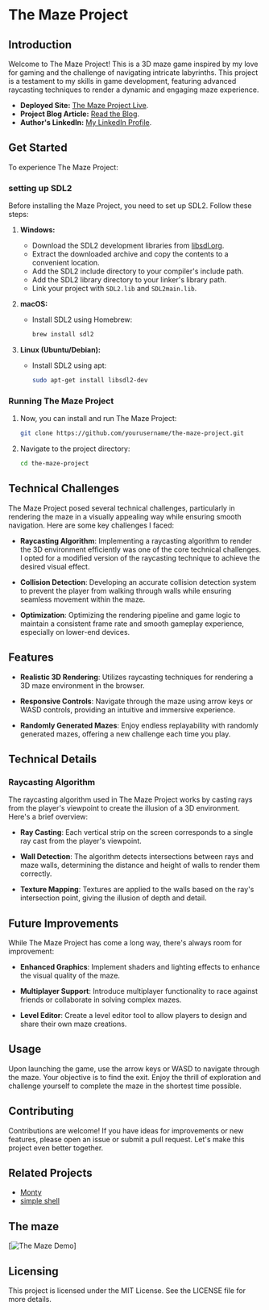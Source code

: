 # The Maze Project

## Introduction
Welcome to The Maze Project! This is a 3D maze game inspired by my love for gaming and the challenge of navigating intricate labyrinths. This project is a testament to my skills in game development, featuring advanced raycasting techniques to render a dynamic and engaging maze experience.

- **Deployed Site:** [The Maze Project Live](https://www.youtube.com/watch?v=sQRoT_skfa8&ab_channel=EdwardSila).
- **Project Blog Article:** [Read the Blog](https://www.linkedin.com/pulse/imagine-trying-find-your-way-through-lines-code-created-edward-sila-qloff).
- **Author's LinkedIn:** [My LinkedIn Profile](https://www.linkedin.com/in/edward-sila-a8a262242/).


## Get Started

To experience The Maze Project:

### setting up SDL2
Before installing the Maze Project, you need to set up SDL2. Follow these steps:

1. **Windows:**
   - Download the SDL2 development libraries from [libsdl.org](https://www.libsdl.org/download-2.0.php).
   - Extract the downloaded archive and copy the contents to a convenient location.
   - Add the SDL2 include directory to your compiler's include path.
   - Add the SDL2 library directory to your linker's library path.
   - Link your project with `SDL2.lib` and `SDL2main.lib`.

2. **macOS:**
   - Install SDL2 using Homebrew:
     ```bash
     brew install sdl2
     ```

3. **Linux (Ubuntu/Debian):**
   - Install SDL2 using apt:
     ```bash
     sudo apt-get install libsdl2-dev
     ```

### Running The Maze Project
1. Now, you can install and run The Maze Project:
    ```bash
    git clone https://github.com/yourusername/the-maze-project.git
    ```
2. Navigate to the project directory:
    ```bash
    cd the-maze-project
    ```

## Technical Challenges

The Maze Project posed several technical challenges, particularly in rendering the maze in a visually appealing way while ensuring smooth navigation. Here are some key challenges I faced:

- **Raycasting Algorithm**: Implementing a raycasting algorithm to render the 3D environment efficiently was one of the core technical challenges. I opted for a modified version of the raycasting technique to achieve the desired visual effect.
  
- **Collision Detection**: Developing an accurate collision detection system to prevent the player from walking through walls while ensuring seamless movement within the maze.

- **Optimization**: Optimizing the rendering pipeline and game logic to maintain a consistent frame rate and smooth gameplay experience, especially on lower-end devices.

## Features

- **Realistic 3D Rendering**: Utilizes raycasting techniques for rendering a 3D maze environment in the browser.
  
- **Responsive Controls**: Navigate through the maze using arrow keys or WASD controls, providing an intuitive and immersive experience.
  
- **Randomly Generated Mazes**: Enjoy endless replayability with randomly generated mazes, offering a new challenge each time you play.

## Technical Details

### Raycasting Algorithm

The raycasting algorithm used in The Maze Project works by casting rays from the player's viewpoint to create the illusion of a 3D environment. Here's a brief overview:

- **Ray Casting**: Each vertical strip on the screen corresponds to a single ray cast from the player's viewpoint.
  
- **Wall Detection**: The algorithm detects intersections between rays and maze walls, determining the distance and height of walls to render them correctly.

- **Texture Mapping**: Textures are applied to the walls based on the ray's intersection point, giving the illusion of depth and detail.

## Future Improvements

While The Maze Project has come a long way, there's always room for improvement:

- **Enhanced Graphics**: Implement shaders and lighting effects to enhance the visual quality of the maze.
  
- **Multiplayer Support**: Introduce multiplayer functionality to race against friends or collaborate in solving complex mazes.

- **Level Editor**: Create a level editor tool to allow players to design and share their own maze creations.


## Usage
Upon launching the game, use the arrow keys or WASD to navigate through the maze. Your objective is to find the exit. Enjoy the thrill of exploration and challenge yourself to complete the maze in the shortest time possible.

## Contributing
Contributions are welcome! If you have ideas for improvements or new features, please open an issue or submit a pull request. Let's make this project even better together.

## Related Projects
- [Monty](https://github.com/edwardsila/monty.git)
- [simple shell](https://github.com/edwardsila/simple_shell.git)

## The maze
[![The Maze Demo](https://www.youtube.com/watch?v=sQRoT_skfa8&ab_channel=EdwardSila)]

## Licensing
This project is licensed under the MIT License. See the LICENSE file for more details.
